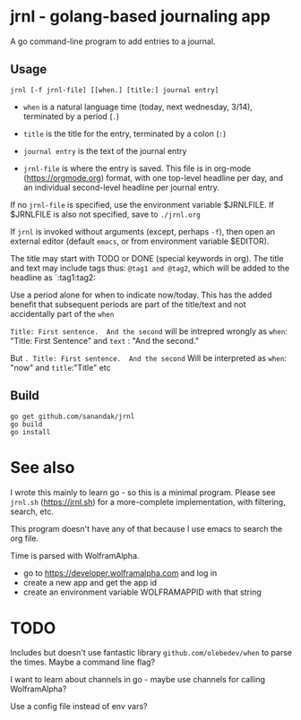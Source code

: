 # jrnl - golang-based journaling app

A go command-line program to add entries to a journal.

## Usage

`jrnl [-f jrnl-file] [[when.] [title:] journal entry]`

  - `when` is a natural language time (today, next wednesday, 3/14), terminated by a period (`.`)
  - `title` is the title for the entry, terminated by a colon (`:`)
  - `journal entry` is the text of the journal entry

  - `jrnl-file` is where the entry is saved.
    This file is in org-mode (https://orgmode.org) format, with one top-level
    headline per day, and an individual second-level headline per journal entry.

If no `jrnl-file` is specified, use the environment variable $JRNLFILE.
If $JRNLFILE is also not specified, save to `./jrnl.org`

If `jrnl` is invoked without arguments (except, perhaps `-f`), then open an
external editor (default `emacs`, or from environment variable $EDITOR).

The title may start with TODO or DONE (special keywords in org).  The title and text
may include tags thus: `@tag1 and @tag2`, which will be added to the headline as 
`:tag1:tag2:

Use a period alone for when to indicate now/today.  This has the added benefit that subsequent periods are part of the title/text and not accidentally part of the `when`

`Title: First sentence.  And the second`
will be intrepred wrongly as `when`: "Title: First Sentence" and `text` : "And the second."

But `. Title: First sentence.  And the second`
Will be interpreted as `when`: "now" and `title`:"Title" etc

## Build

  `go get github.com/sanandak/jrnl`  
  `go build`  
  `go install`  

# See also

I wrote this mainly to learn go - so this is a minimal program.  Please see `jrnl.sh` (https://jrnl.sh) for
a more-complete implementation, with filtering, search, etc. 

This program doesn't have any of that because I use emacs to search the org file.

Time is parsed with WolframAlpha.  
  - go to https://developer.wolframalpha.com and log in
  - create a new app and get the app id
  - create an environment variable WOLFRAMAPPID with that string


# TODO
Includes but doesn't use fantastic library `github.com/olebedev/when` to parse the times.  Maybe a command line flag?

I want to learn about channels in go - maybe use channels for calling WolframAlpha?

Use a config file instead of env vars?